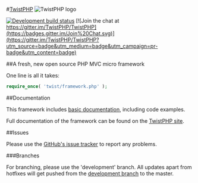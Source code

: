 #[TwistPHP](https://twistphp.com/) ![TwistPHP logo](http://static.twistphp.com/logo/square/32.png)

[![Development build status](https://travis-ci.org/TwistPHP/TwistPHP.svg?branch=development)](https://travis-ci.org/TwistPHP/TwistPHP) [![Join the chat at https://gitter.im/TwistPHP/TwistPHP](https://badges.gitter.im/Join%20Chat.svg)](https://gitter.im/TwistPHP/TwistPHP?utm_source=badge&utm_medium=badge&utm_campaign=pr-badge&utm_content=badge)

##A fresh, new open source PHP MVC micro framework

One line is all it takes:

```php
require_once( 'twist/framework.php' );
```

##Documentation

This framework includes [basic documentation](docs/README.md), including code examples.

Full documentation of the framework can be found on the [TwistPHP site](https://twistphp.com/docs).

##Issues

Please use the [GitHub's issue tracker](https://github.com/TwistPHP/TwistPHP/issues) to report any problems.

###Branches

For branching, please use the 'development' branch. All updates apart from hotfixes will get pushed from the [development branch](https://github.com/TwistPHP/TwistPHP/tree/development) to the master.
